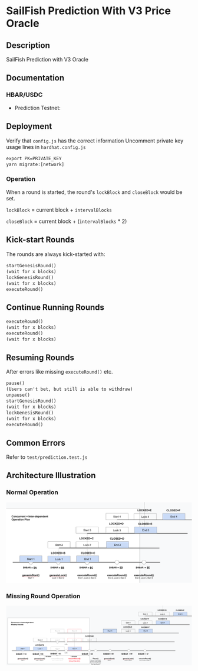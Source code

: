 # SailFish Prediction With V3 Price Oracle

## Description

SailFish Prediction with V3 Oracle

## Documentation

### HBAR/USDC

- Prediction Testnet: 

## Deployment

Verify that `config.js` has the correct information
Uncomment private key usage lines in `hardhat.config.js`

```
export PK=PRIVATE_KEY
yarn migrate:[network]
```

### Operation

When a round is started, the round's `lockBlock` and `closeBlock` would be set.

`lockBlock` = current block + `intervalBlocks`

`closeBlock` = current block + (`intervalBlocks` * 2)

## Kick-start Rounds

The rounds are always kick-started with:

```
startGenesisRound()
(wait for x blocks)
lockGenesisRound()
(wait for x blocks)
executeRound()
```

## Continue Running Rounds

```
executeRound()
(wait for x blocks)
executeRound()
(wait for x blocks)
```

## Resuming Rounds

After errors like missing `executeRound()` etc.

```
pause()
(Users can't bet, but still is able to withdraw)
unpause()
startGenesisRound()
(wait for x blocks)
lockGenesisRound()
(wait for x blocks)
executeRound()
```

## Common Errors

Refer to `test/prediction.test.js`

## Architecture Illustration

### Normal Operation

![normal](images/normal-round.png)

### Missing Round Operation

![missing](images/missing-round.png)
